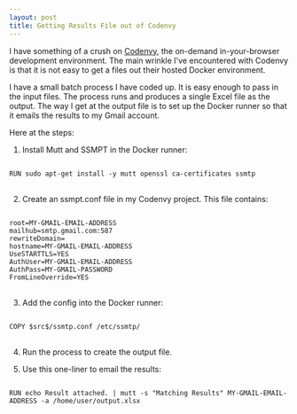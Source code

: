 ```yaml
---
layout: post
title: Getting Results File out of Codenvy
---
```


I have something of a crush on [Codenvy](https://codenvy.com/), the on-demand in-your-browser development environment. The main wrinkle I've encountered with Codenvy is that it is not easy to get a files out their hosted Docker environment.

I have a small batch process I have coded up.  It is easy enough to pass in the input files.  The process runs and produces a single Excel file as the output.  The way I get at the output file is to set up the Docker runner so that it emails the results to my Gmail account.

Here at the steps:

1. Install Mutt and SSMPT in the Docker runner:
<pre>
<code>
RUN sudo apt-get install -y mutt openssl ca-certificates ssmtp
</code>
</pre>

2. Create an ssmpt.conf file in my Codenvy project.  This file contains:
<pre>
<code>
root=MY-GMAIL-EMAIL-ADDRESS
mailhub=smtp.gmail.com:587
rewriteDomain=
hostname=MY-GMAIL-EMAIL-ADDRESS
UseSTARTTLS=YES
AuthUser=MY-GMAIL-EMAIL-ADDRESS
AuthPass=MY-GMAIL-PASSWORD
FromLineOverride=YES
</code>
</pre>

3. Add the config into the Docker runner:
<pre>
<code>
COPY $src$/ssmtp.conf /etc/ssmtp/
</code>
</pre>

4. Run the process to create the output file.

5. Use this one-liner to email the results:

<pre>
<code>
RUN echo Result attached. | mutt -s "Matching Results" MY-GMAIL-EMAIL-ADDRESS -a /home/user/output.xlsx
</code>
</pre>


